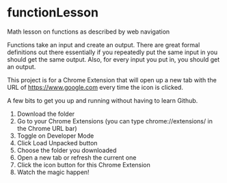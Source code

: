 # functionLesson
Math lesson on functions as described by web navigation


Functions take an input and create an output. There are great formal definitions out there essentially if you repeatedly put the same input in you should get the same output. Also, for every input you put in, you should get an output. 

This project is for a Chrome Extension that will open up a new tab with the URL of https://www.google.com every time the icon is clicked. 

A few bits to get you up and running without having to learn Github.
1. Download the folder
2. Go to your Chrome Extensions (you can type chrome://extensions/ in the Chrome URL bar)
3. Toggle on Developer Mode
4. Click Load Unpacked button
5. Choose the folder you downloaded
6. Open a new tab or refresh the current one
7. Click the icon button for this Chrome Extension
8. Watch the magic happen!
